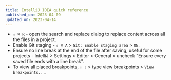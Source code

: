 ```yaml
---
title: IntelliJ IDEA quick reference
published_on: 2023-04-09
updated_on: 2023-04-14
---
```


- `⇧ ⌘ R` - open the search and replace dialog to replace content across all the files in a project.
- Enable Git staging - `⇧ ⌘ A` > `Git: Enable staging area` > `ON`.
- Ensure no line break at the end of the file after saving, useful for some projects - IntelliJ > Settings > Editor > General > uncheck "Ensure every saved file ends with a line break".
- To view all placed breakpoints, `⇧ ⇧`  > type view breakpoints >  `View breakpoints...`.